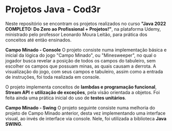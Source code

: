 # Projetos Java - Cod3r

Neste repositório se encontram os projetos realizados no curso **"Java 2022 COMPLETO: Do Zero ao Profissional + Projetos!"**, na plataforma Udemy, ministrado pelo professor Leonardo Moura Leitão, para prática dos conceitos até então ensinados.

**Campo Minado - Console**
O projeto consiste numa implementação básica e inicial da lógica do jogo "Campo Minado", ou "Minesweeper", no qual o jogador busca revelar a posição de todos os campos do tabuleiro, sem escolher os campos que possuam minas, as quais causam a derrota. A visualização do jogo, com seus campos e tabuleiro, assim como a entrada de instruções, foi toda realizada em console.

O projeto implementa conceitos de **lambdas e programação funcional**, **Stream API** e **utilização de exceções**, pela visão orientada a objetos. Foi feita ainda uma prática inicial do uso de **testes unitários**.

**Campo Minado - Swing**
O projeto seguinte consiste numa melhoria do projeto de Campo Minado anterior, desta vez implementando uma interface visual, ao invés de interface via console. Nele, foi utilizada a biblioteca **Java SWING**.
